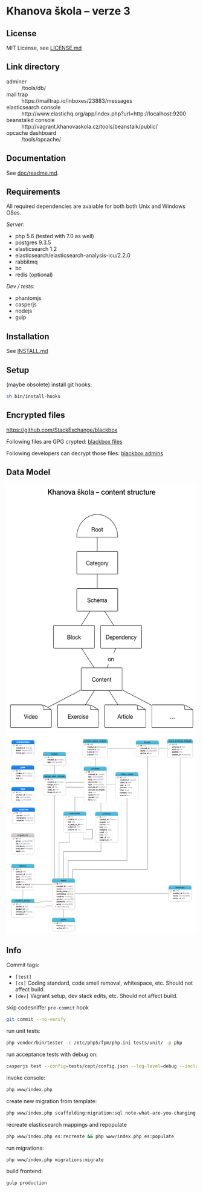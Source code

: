 Khanova škola – verze 3
=======================

License
-------

MIT License, see [LICENSE.md](LICENSE.md)

Link directory
--------------

<dl>
	<dt>adminer</dt>
		<dd>/tools/db/</dd>
	<dt>mail trap</dt>
		<dd>https://mailtrap.io/inboxes/23883/messages</dd>
	<dt>elasticsearch console</dt>
		<dd>http://www.elastichq.org/app/index.php?url=http://localhost:9200</dd>
	<dt>beanstalkd console</dt>
		<dd>http://vagrant.khanovaskola.cz/tools/beanstalk/public/</dd>
	<dt>opcache dashboard</dt>
		<dd>/tools/opcache/</dd>
</dl>

Documentation
-------------

See [doc/readme.md](doc/readme.md).

Requirements
------------

All required dependencies are avaiable for both both Unix and Windows OSes.

*Server:*

- php 5.6 (tested with 7.0 as well)
- postgres 9.3.5
- elasticsearch 1.2
- elasticsearch/elasticsearch-analysis-icu/2.2.0
- rabbitmq
- bc
- redis (optional)


*Dev / tests:*

- phantomjs
- casperjs
- nodejs
- gulp

Installation
------------
See [INSTALL.md](INSTALL.md)

Setup
-----
(maybe obsolete)
install git hooks:
```sh
sh bin/install-hooks
```

Encrypted files
---------------

https://github.com/StackExchange/blackbox

Following files are GPG crypted: [blackbox files](keyrings/live/blackbox-files.txt)

Following developers can decrypt those files: [blackbox admins](keyrings/live/blackbox-admins.txt)

Data Model
----------
<img src="doc/khanova-skola-content.png" alt="Content Structure Schema" height="657">

<img src="doc/schema.png" alt="Database Schema">

Info
----

Commit tags:

- `[test]`
- `[cs]` Coding standard, code smell removal, whitespace, etc. Should not affect build.
- `[dev]` Vagrant setup, dev stack edits, etc. Should not affect build.

skip codesniffer `pre-commit` hook
```sh
git commit --no-verify
```

run unit tests:
```sh
php vendor/bin/tester -c /etc/php5/fpm/php.ini tests/unit/ -p php
```

run acceptance tests with debug on:
```sh
casperjs test --config=tests/cept/config.json --log-level=debug --includes=tests/cept/bootstrap.js tests/cept/cases --verbose
```

invoke console:
```sh
php www/index.php
```

create new migration from template:
```sh
php www/index.php scaffolding:migration:sql note-what-are-you-changing
```

recreate elasticsearch mappings and repopulate
```sh
php www/index.php es:recreate && php www/index.php es:populate
```

run migrations:
```sh
php www/index.php migrations:migrate
```

build frontend:
```sh
gulp production
```

